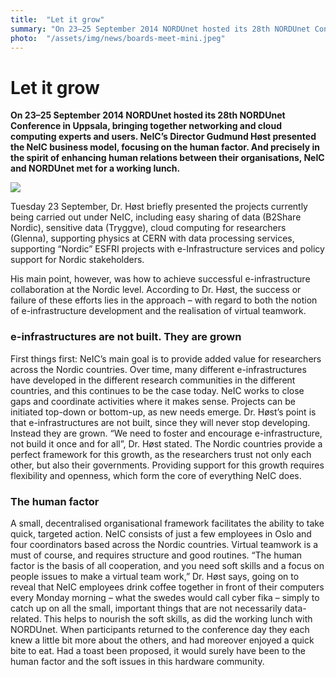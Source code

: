 ```yaml
---
title:  "Let it grow" 
summary: "On 23–25 September 2014 NORDUnet hosted its 28th NORDUnet Conference in Uppsala, bringing together networking and cloud computing experts and users. NeIC’s Director Gudmund Høst presented the NeIC business model, focusing on the human factor. And precisely in the spirit of enhancing human relations between their organisations, NeIC and NORDUnet met for a working lunch."
photo:  "/assets/img/news/boards-meet-mini.jpeg"
---
```


Let it grow
===========

**On 23–25 September 2014 NORDUnet hosted its 28th NORDUnet Conference in Uppsala, bringing together networking and cloud computing experts and users. NeIC’s Director Gudmund Høst presented the NeIC business model, focusing on the human factor. And precisely in the spirit of enhancing human relations between their organisations, NeIC and NORDUnet met for a working lunch.**

<a href="{{ site.baseurl }}/assets/img/news/boards-meet.jpeg"> <img class="smallpic" src="{{ site.baseurl }}/assets/img/news/boards-meet-mini.jpeg"> </a>

Tuesday 23 September, Dr. Høst briefly presented the projects currently being carried out under NeIC, including easy sharing of data (B2Share Nordic), sensitive data (Tryggve), cloud computing for researchers (Glenna), supporting physics at CERN with data processing services, supporting “Nordic” ESFRI projects with e-Infrastructure services and policy support for Nordic stakeholders.

His main point, however, was how to achieve successful e-infrastructure collaboration at the Nordic level. According to Dr. Høst, the success or failure of these efforts lies in the approach – with regard to both the notion of e-infrastructure development and the realisation of virtual teamwork.

### e-infrastructures are not built. They are grown

First things first: NeIC’s main goal is to provide added value for researchers across the Nordic countries. Over time, many different e-infrastructures have developed in the different research communities in the different countries, and this continues to be the case today. NeIC works to close gaps and coordinate activities where it makes sense. Projects can be initiated top-down or bottom-up, as new needs emerge. Dr. Høst’s point is that e-infrastructures are not built, since they will never stop developing. Instead they are grown. “We need to foster and encourage e-infrastructure, not build it once and for all”, Dr. Høst stated. The Nordic countries provide a perfect framework for this growth, as the researchers trust not only each other, but also their governments. Providing support for this growth requires flexibility and openness, which form the core of everything NeIC does.

### The human factor

A small, decentralised organisational framework facilitates the ability to take quick, targeted action. NeIC consists of just a few employees in Oslo and four coordinators based across the Nordic countries. Virtual teamwork is a must of course, and requires structure and good routines. “The human factor is the basis of all cooperation, and you need soft skills and a focus on people issues to make a virtual team work,” Dr. Høst says, going on to reveal that NeIC employees drink coffee together in front of their computers every Monday morning – what the swedes would call cyber fika – simply to catch up on all the small, important things that are not necessarily data-related. This helps to nourish the soft skills, as did the working lunch with NORDUnet. When participants returned to the conference day they each knew a little bit more about the others, and had moreover enjoyed a quick bite to eat. Had a toast been proposed, it would surely have been to the human factor and the soft issues in this hardware community.
